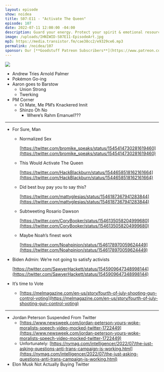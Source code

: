```yaml
---
layout: episode
show: noidea
title: S07:E11 - "Activate The Queen"
episode: 107
date: 2022-07-11 12:00:00 -04:00
description: Guard your energy. Protect your spirit & emotional resources. Be strategic in who you engage and why.
image: /uploads/IHNIWID-S07E11-EpisodeArt.jpg
mp3: https://media.transistor.fm/cae38cc2/e9329ce6.mp3
permalink: /noidea/107
sponsor: Our [**Goodstuff Patreon Subscribers**](https://www.patreon.com/goodstuff "Goodstuff on Patreon") and listeners just like you! Support your favorite podcasts directly to get access to the discord and more.
---
```


![](/uploads/IHNIWID-S07E11-EpisodeArt.jpg)

- Andrew Tries Arnold Palmer
- Pokémon Go-ing
- Aaron goes to Barstow
    - Union Strong
    - Twerking
- PM Corner
    - Oi Mate, Me PM’s Knackered Innit
    - Shinzo Oh No
        - Where’s Rahm Emanuel???

---

- For Sure, Man
    - Normalized Sex
        
        [https://twitter.com/bromike_speaks/status/1545414730281619460](https://twitter.com/bromike_speaks/status/1545414730281619460)
        
    - This Would Activate The Queen
        
        [https://twitter.com/HackBlackburn/status/1544658518162161664](https://twitter.com/HackBlackburn/status/1544658518162161664)
        
    - Did best buy pay you to say this?
        
        [https://twitter.com/mattyglesias/status/1546187367941283844](https://twitter.com/mattyglesias/status/1546187367941283844)
        
    - Subtweeting Rosario Dawson
        
        [https://twitter.com/CoryBooker/status/1546135058204999680](https://twitter.com/CoryBooker/status/1546135058204999680)
        
    - Maybe Noah’s finest work
        
        [https://twitter.com/Noahpinion/status/1546178970059624449](https://twitter.com/Noahpinion/status/1546178970059624449)
        
- Biden Admin: We’re not going to satisfy activists
    
    [https://twitter.com/SawyerHackett/status/1545909647348998144](https://twitter.com/SawyerHackett/status/1545909647348998144)
    
- It’s time to Vote
    - [https://melmagazine.com/en-us/story/fourth-of-july-shooting-gun-control-voting](https://melmagazine.com/en-us/story/fourth-of-july-shooting-gun-control-voting)

---

- Jordan Peterson Suspended From Twitter
    - [https://www.newsweek.com/jordan-peterson-yours-woke-moralists-speech-video-mocked-twitter-1722449](https://www.newsweek.com/jordan-peterson-yours-woke-moralists-speech-video-mocked-twitter-1722449)
    - Unfortunately: [https://nymag.com/intelligencer/2022/07/the-just-asking-questions-anti-trans-campaign-is-working.html](https://nymag.com/intelligencer/2022/07/the-just-asking-questions-anti-trans-campaign-is-working.html)
- Elon Musk Not Actually Buying Twitter